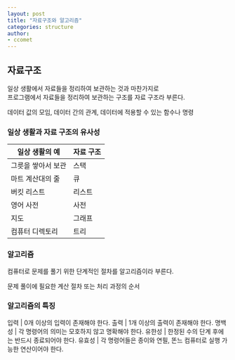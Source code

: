 ```yaml
---
layout: post
title: "자료구조와 알고리즘"
categories: structure
author:
- ccomet
---
```


## 자료구조
일상 생활에서 자료들을 정리하여 보관하는 것과 마찬가지로  
프로그램에서 자료들을 정리하여 보관하는 구조를 자료 구조라 부른다.

데이터 값의 모임, 데이터 간의 관계, 데이터에 적용할 수 있는 함수나 명령

### 일상 생활과 자료 구조의 유사성
일상 생활의 예 | 자료 구조
---|---
그릇을 쌓아서 보관 | 스택
마트 계산대의 줄 | 큐
버킷 리스트 | 리스트
영어 사전 | 사전
지도 | 그래프
컴퓨터 디렉토리 | 트리

### 알고리즘
컴퓨터로 문제를 풀기 위한 단계적인 절차를 알고리즘이라 부른다.

문제 풀이에 필요한 계산 절차 또는 처리 과정의 순서

### 알고리즘의 특징
입력 | 0개 이상의 입력이 존재해야 한다.
출력 | 1개 이상의 출력이 존재해야 한다.
명백성 | 각 명령어의 의미는 모호하지 않고 명확해야 한다.
유한성 | 한정된 수의 단계 후에는 반드시 종료되어야 한다.
유효성 | 각 명령어들은 종이와 연필, 똔느 컴퓨터로 실행 가능한 연산이어야 한다.